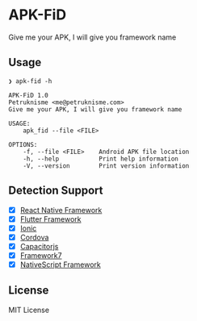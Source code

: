 # APK-FiD
Give me your APK, I will give you framework name

## Usage

```
❯ apk-fid -h

APK-FiD 1.0
Petruknisme <me@petruknisme.com>
Give me your APK, I will give you framework name

USAGE:
    apk_fid --file <FILE>

OPTIONS:
    -f, --file <FILE>    Android APK file location
    -h, --help           Print help information
    -V, --version        Print version information
```

## Detection Support

- [x] [React Native Framework](https://reactnative.dev)
- [x] [Flutter Framework](https://flutter.dev)
- [x] [Ionic](http://ionicframework.com)
- [x] [Cordova](http://cordova.apache.org) 
- [x] [Capacitorjs](https://capacitorjs.com)
- [x] [Framework7](http://framework7.io)
- [x] [NativeScript Framework](https://nativescript.org)

## License 

MIT License
